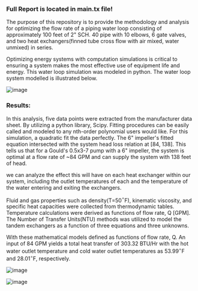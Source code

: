 ### Full Report is located in main.tx file!

The purpose of this repository is to provide the methodology and analysis for optimizing the flow rate of a piping water loop consisting of approximately 100 feet of 2" SCH. 40 pipe with 10 elbows, 6 gate valves, and two heat exchangers(finned tube cross flow with air mixed, water unmixed) in series.

Optimizing energy systems with computation simulations is critical to ensuring a system makes the most effective use of equipment life and energy. This water loop simulation was modeled in python.
The water loop system modelled is illustrated below.

![image](https://github.com/user-attachments/assets/12e2280c-e179-4484-8eb4-d3854768e338)

### Results:

In this analysis, five data points were extracted from the manufacturer data sheet. By utilizing a python library, Scipy. Fitting procedures can be easily called and modeled to any nth-order polynomial users would like. For this simulation, a quadratic fit the data perfectly. The 6" impeller's fitted equation intersected with the system head loss relation at [84, 138]. This tells us that for a Gould's 0.5x3-7 pump with a 6" impeller, the system is optimal at a flow rate of ~84 GPM and can supply the system with 138 feet of head.

we can analyze the effect this will have on each heat exchanger within our system, including the outlet temperatures of each and the temperature of the water entering and exiting the exchangers. 

Fluid and gas properties such as density(T=50$^{\circ}$F), kinematic viscosity, and specific heat capacities were collected from thermodynamic tables. Temperature calculations were derived as functions of flow rate, Q [GPM]. The Number of Transfer Units(NTU) methods was utilized to model the tandem exchangers as a function of three equations and three unknowns. 

With these mathematical models defined as functions of flow rate, Q. An input of 84 GPM yields a total heat transfer of 303.32 BTU/Hr with the hot water outlet temperature and cold water outlet temperatures as 53.99$^{\circ}$F and 28.01$^{\circ}$F, respectively. 

![image](https://github.com/user-attachments/assets/51eb7268-f0ef-428b-a443-a031a4819322)

![image](https://github.com/user-attachments/assets/2e5d787a-457a-4c8a-8760-287f5e127a25)





